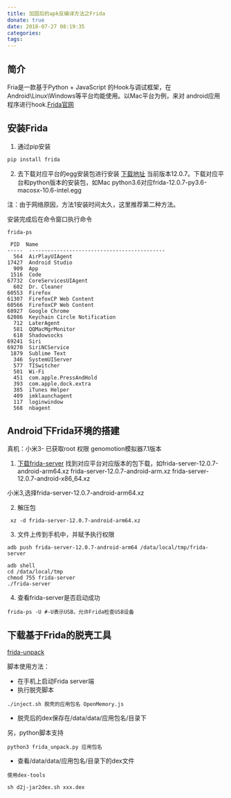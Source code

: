 ```yaml
---
title: 加固后的apk反编译方法之Frida
donate: true
date: 2018-07-27 08:19:35
categories:
tags:
---
```


## 简介
Fria是一款基于Python + JavaScript 的Hook与调试框架，在Android\Linux\Windows等平台均能使用。以Mac平台为例，来对
android应用程序进行hook.[Frida官网](https://www.frida.re./)

## 安装Frida
1. 通过pip安装
```sh
pip install frida
```
2. 去下载对应平台的egg安装包进行安装
[下载地址](https://pypi.python.org/pypi/frida)
当前版本12.0.7。下载对应平台和python版本的安装包，如Mac python3.6对应frida-12.0.7-py3.6-macosx-10.6-intel.egg 

注：由于网络原因，方法1安装时间太久，这里推荐第二种方法。

安装完成后在命令窗口执行命令
```
frida-ps

 PID  Name
-----  --------------------------------------------
  564  AirPlayUIAgent
17427  Android Studio
  909  App
 1516  Code
67732  CoreServicesUIAgent
  602  Dr. Cleaner
60553  Firefox
61307  FirefoxCP Web Content
60566  FirefoxCP Web Content
68927  Google Chrome
62086  Keychain Circle Notification
  712  LaterAgent
  581  QQMacMgrMonitor
  618  Shadowsocks
69241  Siri
69270  SiriNCService
 1879  Sublime Text
  346  SystemUIServer
  577  TISwitcher
  501  Wi-Fi
  451  com.apple.PressAndHold
  393  com.apple.dock.extra
  385  iTunes Helper
  409  imklaunchagent
  117  loginwindow
  568  nbagent
```

## Android下Frida环境的搭建
真机：小米3- 已获取root 权限
genomotion模拟器7.1版本

1. [下载frida-server](https://github.com/frida/frida/releases)
找到对应平台对应版本的包下载，如frida-server-12.0.7-android-arm64.xz frida-server-12.0.7-android-arm.xz  frida-server-12.0.7-android-x86_64.xz

小米3,选择frida-server-12.0.7-android-arm64.xz

2. 解压包
```
 xz -d frida-server-12.0.7-android-arm64.xz
```

3. 文件上传到手机中，并赋予执行权限
```
adb push frida-server-12.0.7-android-arm64 /data/local/tmp/frida-server

adb shell
cd /data/local/tmp
chmod 755 frida-server
./frida-server
```

4. 查看frida-server是否启动成功
```
frida-ps -U #-U表示USB，允许Frida检查USB设备
```

## 下载基于Frida的脱壳工具
[frida-unpack](https://github.com/dstmath/frida-unpack.git)

脚本使用方法：
* 在手机上启动Frida server端
* 执行脱壳脚本
```
./inject.sh 脱壳的应用包名 OpenMemory.js
```
* 脱壳后的dex保存在/data/data/应用包名/目录下

另，python脚本支持
```
python3 frida_unpack.py 应用包名
```

* 查看/data/data/应用包名/目录下的dex文件

```
使用dex-tools

sh d2j-jar2dex.sh xxx.dex
```